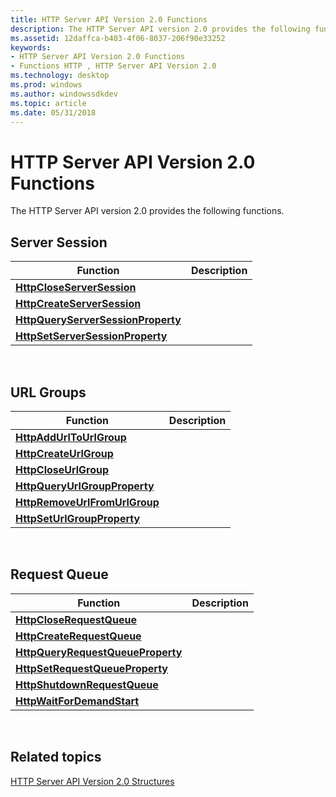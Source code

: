 ```yaml
---
title: HTTP Server API Version 2.0 Functions
description: The HTTP Server API version 2.0 provides the following functions.
ms.assetid: 12daffca-b403-4f06-8037-206f90e33252
keywords:
- HTTP Server API Version 2.0 Functions
- Functions HTTP , HTTP Server API Version 2.0
ms.technology: desktop
ms.prod: windows
ms.author: windowssdkdev
ms.topic: article
ms.date: 05/31/2018
---
```


# HTTP Server API Version 2.0 Functions

The HTTP Server API version 2.0 provides the following functions.

## Server Session



| Function                                                                 | Description |
|--------------------------------------------------------------------------|-------------|
| [**HttpCloseServerSession**](/windows/desktop/api/Http/nf-http-httpcloseserversession)                 |             |
| [**HttpCreateServerSession**](/windows/desktop/api/Http/nf-http-httpcreateserversession)               |             |
| [**HttpQueryServerSessionProperty**](/windows/desktop/api/Http/nf-http-httpqueryserversessionproperty) |             |
| [**HttpSetServerSessionProperty**](/windows/desktop/api/Http/nf-http-httpsetserversessionproperty)     |             |



 

## URL Groups



| Function                                                       | Description |
|----------------------------------------------------------------|-------------|
| [**HttpAddUrlToUrlGroup**](/windows/desktop/api/Http/nf-http-httpaddurltourlgroup)           |             |
| [**HttpCreateUrlGroup**](/windows/desktop/api/Http/nf-http-httpcreateurlgroup)               |             |
| [**HttpCloseUrlGroup**](/windows/desktop/api/Http/nf-http-httpcloseurlgroup)                 |             |
| [**HttpQueryUrlGroupProperty**](/windows/desktop/api/Http/nf-http-httpqueryurlgroupproperty) |             |
| [**HttpRemoveUrlFromUrlGroup**](/windows/desktop/api/Http/nf-http-httpremoveurlfromurlgroup) |             |
| [**HttpSetUrlGroupProperty**](/windows/desktop/api/Http/nf-http-httpseturlgroupproperty)     |             |



 

## Request Queue



| Function                                                               | Description |
|------------------------------------------------------------------------|-------------|
| [**HttpCloseRequestQueue**](/windows/desktop/api/Http/nf-http-httpcloserequestqueue)                 |             |
| [**HttpCreateRequestQueue**](/windows/desktop/api/Http/nf-http-httpcreaterequestqueue)               |             |
| [**HttpQueryRequestQueueProperty**](/windows/desktop/api/Http/nf-http-httpqueryrequestqueueproperty) |             |
| [**HttpSetRequestQueueProperty**](/windows/desktop/api/Http/nf-http-httpsetrequestqueueproperty)     |             |
| [**HttpShutdownRequestQueue**](/windows/desktop/api/Http/nf-http-httpshutdownrequestqueue)           |             |
| [**HttpWaitForDemandStart**](/windows/desktop/api/Http/nf-http-httpwaitfordemandstart)               |             |



 

## Related topics

<dl> <dt>

[HTTP Server API Version 2.0 Structures](http-server-api-version-2-0-structures.md)
</dt> </dl>

 

 




